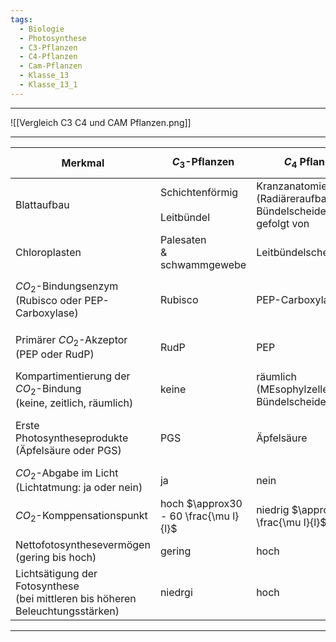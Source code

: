 ```yaml
---
tags:
  - Biologie
  - Photosynthese
  - C3-Pflanzen
  - C4-Pflanzen
  - Cam-Pflanzen
  - Klasse_13
  - Klasse_13_1
---
```


---

![[Vergleich C3 C4 und CAM Pflanzen.png]]

---

| Merkmal                                                                           | $C_3$-Pflanzen<br>                    | $C_4$ Pflanzen                                                     | $CAM$-Pflanzen<br>Aloevera                                    |
| --------------------------------------------------------------------------------- | ------------------------------------- | ------------------------------------------------------------------ | ------------------------------------------------------------- |
| Blattaufbau                                                                       | Schichtenförmig<br><br>Leitbündel     | Kranzanatomie (Radiäreraufbau)<br>Bündelscheidenzellen gefolgt von | Schichtenförmig<br>Palisatengewebe gerfolgt von Schwammgewebe |
| Chloroplasten                                                                     | Palesaten<br>&<br>schwammgewebe       | Leitbündelscheidezellen                                            | Mesophyllzellen                                               |
| $CO_2$-Bindungsenzym<br>(Rubisco oder PEP-Carboxylase)                            | Rubisco                               | PEP-Carboxylase                                                    | Im Licht: Rubisco<br><br>Im Dunkeln: PEP-Carboxylase          |
| Primärer $CO_2$-Akzeptor<br>(PEP oder RudP)                                       | RudP                                  | PEP                                                                | Im Licht: RudP<br><br>Im Dunkeln: PEP                         |
| Kompartimentierung der $CO_2$-Bindung<br>(keine, zeitlich, räumlich)              | keine                                 | räumlich<br>(MEsophylzellen und Bündelscheidenzellen)              | zeitlich                                                      |
| Erste Photosyntheseprodukte<br>(Äpfelsäure oder PGS)                              | PGS                                   | Äpfelsäure                                                         | Im Licht: PGS<br><br>Im Dunkeln: Äpfelsäure                   |
| $CO_2$-Abgabe im Licht<br>(Lichtatmung: ja oder nein)                             | ja                                    | nein                                                               | ja                                                            |
| $CO_2$-Komppensationspunkt                                                        | hoch $\approx30 - 60 \frac{\mu l}{l}$ | niedrig $\approx10 \frac{\mu l}{l}$                                | niedrig $\approx 10 \frac{\mu l}{l}$                          |
| Nettofotosynthesevermögen<br>(gering bis hoch)                                    | gering                                | hoch                                                               | mittel                                                        |
| Lichtsätigung der Fotosynthese<br>(bei mittleren bis höheren Beleuchtungsstärken) | niedrgi                               | hoch                                                               | variert                                                       |

---
